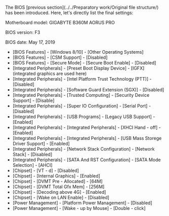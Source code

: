 The BIOS [previous section](../../Preparatory work/Original file structure/) has been introduced. Here, let's directly list the final settings:

Motherboard model: GIGABYTE B360M AORUS PRO

BIOS version: F3

BIOS date: May 17, 2019

- [BIOS Features] - [Windows 8/10] - [Other Operating Systems]
- [BIOS Features] - [CSM Support] - [Disabled]
- [BIOS Features] - [Secure Mode] - [Secure Boot Enable] - [Disabled]
- [Integrated Peripherals] - [Preset Boot Display Device] - [IGFX] (integrated graphics are used here)
- [Integrated Peripherals] - [Intel Platform Trust Technology (PTT)] - [Disabled]
- [Integrated Peripherals] - [Software Guard Extension (SGX)] - [Disabled]
- [Integrated Peripherals] - [Trusted Computing] - [Security Device Support] - [Disable]
- [Integrated Peripherals] - [Super IO Configuration] - [Serial Port] - [Disabled]
- [Integrated Peripherals] - [USB Programs] - [Legacy USB Support] - [Enabled]
- [Integrated Peripherals] - [Integrated Peripherals] - [XHCI Hand - off] - [Enabled]
- [Integrated Peripherals] - [Integrated Peripherals] - [USB Mass Storege Driver Support] - [Enabled]
- [Integrated Peripherals] - [Network Stack Configuration] - [Network Stack] - [Disabled]
- [Integrated Peripherals] - [SATA And RST Configuration] - [SATA Mode Selection] - [AHCI]
- [Chipset] - [VT - d] - [Disabled]
- [Chipset] - [Internal Graphics] - [Enabled]
- [Chipset] - [DVMT Pre - Allocated] - [64M]
- [Chipset] - [DVMT Total Gfx Mem] - [256M]
- [Chipset] - [Decoding above 4G] - [Enabled]
- [Chipset] - [Wake on LAN Enable] - [Disabled]
- [Power Management] - [Platform Power Management] - [Disabled]
- [Power Management] - [Wake - up by Mouse] - [Double - click]
